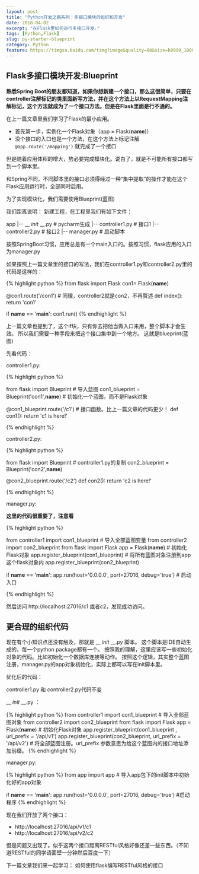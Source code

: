 ```yaml
---
layout: post
title: "Python开发之路系列：多接口模块的组织和开发"
date: 2018-04-02
excerpt: "在Flask里如何进行多接口开发."
tags: [Python,Flask]
slug: py-starter-blueprint
category: Python
feature: https://timgsa.baidu.com/timg?image&quality=80&size=b9999_10000&sec=1522669019177&di=a1c0f14c7af53d74e76ac28f69ec0f97&imgtype=jpg&src=http%3A%2F%2Fimg2.imgtn.bdimg.com%2Fit%2Fu%3D3615493377%2C2733693374%26fm%3D214%26gp%3D0.jpg
---
```

## Flask多接口模块开发:Blueprint

**熟悉Spring Boot的朋友都知道，如果你想新建一个接口，那么这很简单，只要在controller注解标记的类里面新写方法，并在这个方法上以RequestMapping注解标记，这个方法就成为了一个接口方法。但是在Flask里面是行不通的。**

在上一篇文章里我们学习了Flask的最小应用。
* 首先第一步，实例化一个Flask对象（app = Flask(__name__)）
* 没个接口的入口也是一个方法，在这个方法上标记注解 ``` @app.route('/mapping') ``` 就完成了一个接口

但是随着应用体积的增大，势必要完成模块化。说白了，就是不可能所有接口都写到一个脚本里。

和Spring不同，不同脚本里的接口必须得经过一种“集中提取”的操作才能在这个Flask应用运行时，全部同时启用。

为了实现模块化，我们需要使用Blueprint(蓝图)

我们距离说明：
新建工程，在工程里我们有如下文件：

app
|-- __ _init_ __.py    # pycharm生成
|-- controller1.py     # 接口1
|-- controller2.py     # 接口2
|-- manager.py       # 启动脚本

按照SpringBoot习惯，应用总是有一个main入口的。按照习惯，flask应用的入口为manager.py

如果按照上一篇文章里的接口的写法，我们在controller1.py和controller2.py里的代码是这样的：

{% highlight python %}
from flask import Flask
con1= Flask(__name__)

@con1.route('/con1')                  # 同理，controller2就是con2，不再赘述
def index():
    return 'con1'


if __name__ == '__main__':
    con1.run()
{% endhighlight %}

上一篇文章也提到了，这个if块，只有你去把他当做入口来用，整个脚本才会生效。
所以我们需要一种手段来把这个接口集中到一个地方。
这就是blueprint(蓝图)

先看代码：

controller1.py:

{% highlight python %}

from flask import Blueprint  # 导入蓝图
con1_blueprint = Blueprint('con1',__name__)  # 初始化一个蓝图，而不是Flask对象 


@con1_blueprint.route('/c1')   # 接口函数。比上一篇文章的代码更少！
def con1():
    return 'c1 is here!'

{% endhighlight %}


controller2.py:

{% highlight python %}

from flask import Blueprint   # controller1.py的复制
con2_blueprint = Blueprint('con2',__name__)


@con2_blueprint.route('/c2')
def con2():
    return 'c2 is here!'


{% endhighlight %}

manager.py:

**这里的代码很重要了，注意看**

{% highlight python %}

from controller1 import con1_blueprint  # 导入全部蓝图变量
from controller2 import con2_blueprint
from flask import Flask
app = Flask(__name__)   # 初始化Flask对象
app.register_blueprint(con1_blueprint)   # 将所有蓝图对象注册到app这个flask对象内
app.register_blueprint(con2_blueprint)


if __name__ == '__main__':
    app.run(host='0.0.0.0', port=27016, debug='true')  # 启动入口


{% endhighlight %}

然后访问 http://localhost:27016/c1 或者c2，发现成功访问。

## 更合理的组织代码

现在有个小知识点还没有触及，那就是 __ _init_ __.py 脚本。
这个脚本是IDE自动生成的，每一个python package都有一个。
按照我的理解，这里应该写一些初始化对象的代码。比如初始化一个数据库连接等动作。
按照这个逻辑，其实整个蓝图注册，manager.py的app对象初始化，实际上都可以写在init脚本里。

优化后的代码：

controller1.py 和 controller2.py代码不变

 __ _init_ __.py ：

{% highlight python %}
from controller1 import con1_blueprint   # 导入全部蓝图对象
from controller2 import con2_blueprint
from flask import Flask
app = Flask(__name__)    # 初始化Flask对象
app.register_blueprint(con1_blueprint , url_prefix = '/api/v1')
app.register_blueprint(con2_blueprint, url_prefix = '/api/v2')  # 将全部蓝图注册。url_prefix 参数意思为给这个蓝图内的接口地址添加前缀。
{% endhighlight %}

manager.py:

{% highlight python %}
from app import app   # 导入app包下的init脚本中初始化好的app对象

if __name__ == '__main__':
    app.run(host='0.0.0.0', port=27016, debug='true')   #启动程序
{% endhighlight %}

现在我们开放了两个接口：

* http://localhost:27016/api/v1/c1
* http://localhost:27016/api/v2/c2

但是问题又出现了。似乎这两个接口距离RESTful风格好像还差一些东西。（不知道RESTful的同学请面壁一分钟然后百度一下）

下一篇文章我们来一起学习： 如何使用flask编写RESTful风格的接口